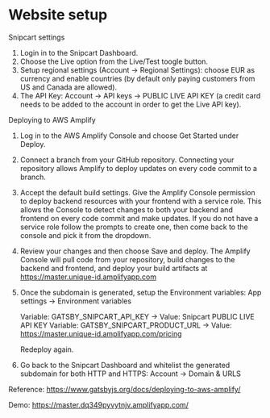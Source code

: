 # Website setup

Snipcart settings

1. Login in to the Snipcart Dashboard.
2. Choose the Live option from the Live/Test toogle button.
3. Setup regional settings (Account -> Regional Settings): choose EUR as currency and enable countries (by default only paying customers from US and Canada are allowed).
4. The API Key: Account -> API keys -> PUBLIC LIVE API KEY (a credit card needs to be added to the account in order to get the Live API key).


Deploying to AWS Amplify

1. Log in to the AWS Amplify Console and choose Get Started under Deploy.
2. Connect a branch from your GitHub repository. Connecting your repository allows Amplify to deploy updates on every code commit to a branch.

3. Accept the default build settings. Give the Amplify Console permission to deploy backend resources with your frontend with a service role. This allows the Console to detect changes to both your backend and frontend on every code commit and make updates. If you do not have a service role follow the prompts to create one, then come back to the console and pick it from the dropdown. 

4. Review your changes and then choose Save and deploy. The Amplify Console will pull code from your repository, build changes to the backend and frontend, and deploy your build artifacts at https://master.unique-id.amplifyapp.com

5. Once the subdomain is generated, setup the Environment variables: App settings -> Environment variables

	Variable: GATSBY_SNIPCART_API_KEY -> Value: Snipcart PUBLIC LIVE API KEY
	Variable: GATSBY_SNIPCART_PRODUCT_URL -> Value: https://master.unique-id.amplifyapp.com/pricing

	Redeploy again.

6. Go back to the Snipcart Dashboard and whitelist the generated subdomain for both HTTP and HTTPS: Account -> Domain & URLS

Reference: https://www.gatsbyjs.org/docs/deploying-to-aws-amplify/

Demo: https://master.dq349pyvytnjv.amplifyapp.com/
